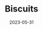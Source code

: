---
title: 'Biscuits'
date: '2023-05-31' 
metatag: '' 
inventory: '0' 
draft: false 
# meta description 
shortDescripton: ''
description: 'Snacks'
longdescription: ''
tags: ''
brand: ''
subCategory: ''
unit: 'Unit'
sellCount: '0'
featured: False
# product Price
price: '70.0'
# Product Short Description
productID: '43F136E8-1BFF-ED11-996D-005056B3A416'
type: 'products'
category: 'Snacks' 
thumnailproduct: 'https://eraconnect.blob.core.windows.net/product-images/basics/184adb43-5746-4b1b-8410-79972a6a2264.webp' 
images:
  - image: 'https://eraconnect.blob.core.windows.net/product-images/basics/184adb43-5746-4b1b-8410-79972a6a2264.webp'  
Variants:
---